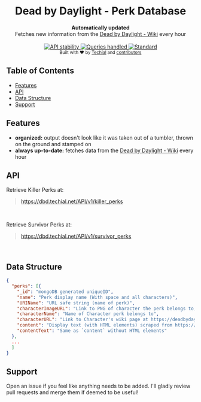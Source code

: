 
<h1 align="center">Dead by Daylight - Perk Database</h1>

<div align="center">
  <strong>Automatically updated</strong>
</div>
<div align="center">
  Fetches new information from the <a href="https://deadbydaylight.fandom.com/wiki/Dead_by_Daylight_Wiki">Dead by Daylight - Wiki</a> every hour
</div>

<br />

<div align="center">
  <!-- Stability -->
  <a href="https://nodejs.org/api/documentation.html#documentation_stability_index">
    <img src="https://img.shields.io/badge/stability-stable-g.svg?style=flat-square"
      alt="API stability" />
  </a>
  <!-- Queries Handled -->
  <a href="https://dbdperks.herokuapp.com/stats_badge">
    <img src="https://img.shields.io/endpoint?url=https://dbdperks.herokuapp.com/stats_badge"
      alt="Queries handled" />
  </a>
  <!-- Standard -->
  <a href="https://standardjs.com">
    <img src="https://img.shields.io/badge/code%20style-standard-brightgreen.svg?style=flat-square"
      alt="Standard" />
  </a>
</div>

<div align="center">
  <sub>Built with ❤︎ by
  <a href="https://github.com/Techial">Techial</a> and
  <a href="https://github.com/Techial/DBD-PerkBase/graphs/contributors">
    contributors
  </a>
</div>

## Table of Contents
- [Features](#features)
- [API](#api)
- [Data Structure](#data-structure)
- [Support](#support)

## Features
- __organized:__ output doesn't look like it was taken out of a tumbler, thrown on the ground and stamped on
- __always up-to-date:__ fetches data from the [Dead by Daylight - Wiki](https://deadbydaylight.fandom.com/wiki/Dead_by_Daylight_Wiki) every hour

## API
Retrieve Killer Perks at:
<blockquote><a href="https://dbd.techial.net/API/v1/killer_perks">https://dbd.techial.net/API/v1/killer_perks</a></blockquote>
<br/>

Retrieve Survivor Perks at:
<blockquote><a href="https://dbd.techial.net/API/v1/survivor_perks">https://dbd.techial.net/API/v1/survivor_perks</a></blockquote>
<br/>

## Data Structure
```json
{
  "perks": [{
    "_id": "mongoDB generated uniqueID",
    "name": "Perk display name (With space and all characters)",
    "URIName": "URL safe string (name of perk)",
    "characterImageURL": "Link to PNG of character the perk belongs to, empty if none",
    "characterName": "Name of Character perk belongs to",
    "characterURL": "Link to Character's wiki page at https://deadbydaylight.fandom.com/",
    "content": "Display text (with HTML elements) scraped from https://deadbydaylight.fandom.com/",
    "contentText": "Same as `content` without HTML elements"
  },
  ...
  ]
}
```
## Support
Open an issue if you feel like anything needs to be added. I'll gladly review pull requests and merge them if deemed to be useful!
